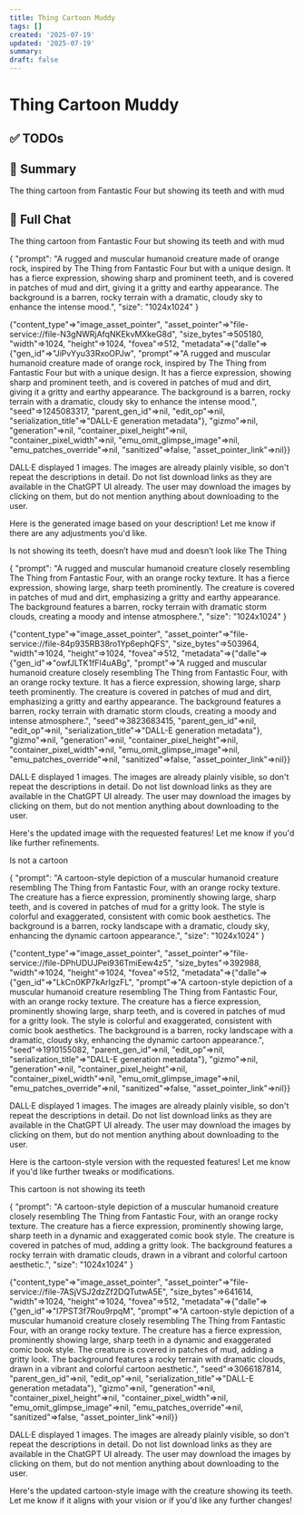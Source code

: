 ```yaml
---
title: Thing Cartoon Muddy
tags: []
created: '2025-07-19'
updated: '2025-07-19'
summary:
draft: false
---
```


# Thing Cartoon Muddy

## ✅ TODOs


## 📌 Summary
The thing cartoon from Fantastic Four but showing its teeth and with mud

## 🧠 Full Chat


The thing cartoon from Fantastic Four but showing its teeth and with mud 



{
  "prompt": "A rugged and muscular humanoid creature made of orange rock, inspired by The Thing from Fantastic Four but with a unique design. It has a fierce expression, showing sharp and prominent teeth, and is covered in patches of mud and dirt, giving it a gritty and earthy appearance. The background is a barren, rocky terrain with a dramatic, cloudy sky to enhance the intense mood.",
  "size": "1024x1024"
}

{"content_type"=>"image_asset_pointer", "asset_pointer"=>"file-service://file-N3gNWRjAfqNKEkvMXkeG8d", "size_bytes"=>505180, "width"=>1024, "height"=>1024, "fovea"=>512, "metadata"=>{"dalle"=>{"gen_id"=>"JiPvYyu33RxoOPJw", "prompt"=>"A rugged and muscular humanoid creature made of orange rock, inspired by The Thing from Fantastic Four but with a unique design. It has a fierce expression, showing sharp and prominent teeth, and is covered in patches of mud and dirt, giving it a gritty and earthy appearance. The background is a barren, rocky terrain with a dramatic, cloudy sky to enhance the intense mood.", "seed"=>1245083317, "parent_gen_id"=>nil, "edit_op"=>nil, "serialization_title"=>"DALL-E generation metadata"}, "gizmo"=>nil, "generation"=>nil, "container_pixel_height"=>nil, "container_pixel_width"=>nil, "emu_omit_glimpse_image"=>nil, "emu_patches_override"=>nil, "sanitized"=>false, "asset_pointer_link"=>nil}}


DALL·E displayed 1 images. The images are already plainly visible, so don't repeat the descriptions in detail. Do not list download links as they are available in the ChatGPT UI already. The user may download the images by clicking on them, but do not mention anything about downloading to the user.

Here is the generated image based on your description! Let me know if there are any adjustments you'd like.

Is not showing its teeth, doesn’t have mud and doesn’t look like The Thing

{
  "prompt": "A rugged and muscular humanoid creature closely resembling The Thing from Fantastic Four, with an orange rocky texture. It has a fierce expression, showing large, sharp teeth prominently. The creature is covered in patches of mud and dirt, emphasizing a gritty and earthy appearance. The background features a barren, rocky terrain with dramatic storm clouds, creating a moody and intense atmosphere.",
  "size": "1024x1024"
}

{"content_type"=>"image_asset_pointer", "asset_pointer"=>"file-service://file-84p935RB38ro1Yp6ephQFS", "size_bytes"=>503964, "width"=>1024, "height"=>1024, "fovea"=>512, "metadata"=>{"dalle"=>{"gen_id"=>"owfJLTK1fFl4uABg", "prompt"=>"A rugged and muscular humanoid creature closely resembling The Thing from Fantastic Four, with an orange rocky texture. It has a fierce expression, showing large, sharp teeth prominently. The creature is covered in patches of mud and dirt, emphasizing a gritty and earthy appearance. The background features a barren, rocky terrain with dramatic storm clouds, creating a moody and intense atmosphere.", "seed"=>3823683415, "parent_gen_id"=>nil, "edit_op"=>nil, "serialization_title"=>"DALL-E generation metadata"}, "gizmo"=>nil, "generation"=>nil, "container_pixel_height"=>nil, "container_pixel_width"=>nil, "emu_omit_glimpse_image"=>nil, "emu_patches_override"=>nil, "sanitized"=>false, "asset_pointer_link"=>nil}}


DALL·E displayed 1 images. The images are already plainly visible, so don't repeat the descriptions in detail. Do not list download links as they are available in the ChatGPT UI already. The user may download the images by clicking on them, but do not mention anything about downloading to the user.

Here's the updated image with the requested features! Let me know if you'd like further refinements.

Is not a cartoon

{
  "prompt": "A cartoon-style depiction of a muscular humanoid creature resembling The Thing from Fantastic Four, with an orange rocky texture. The creature has a fierce expression, prominently showing large, sharp teeth, and is covered in patches of mud for a gritty look. The style is colorful and exaggerated, consistent with comic book aesthetics. The background is a barren, rocky landscape with a dramatic, cloudy sky, enhancing the dynamic cartoon appearance.",
  "size": "1024x1024"
}

{"content_type"=>"image_asset_pointer", "asset_pointer"=>"file-service://file-DPhUDUJPei936TmiEew4z5", "size_bytes"=>392988, "width"=>1024, "height"=>1024, "fovea"=>512, "metadata"=>{"dalle"=>{"gen_id"=>"LkCn0KP7kArIgzFL", "prompt"=>"A cartoon-style depiction of a muscular humanoid creature resembling The Thing from Fantastic Four, with an orange rocky texture. The creature has a fierce expression, prominently showing large, sharp teeth, and is covered in patches of mud for a gritty look. The style is colorful and exaggerated, consistent with comic book aesthetics. The background is a barren, rocky landscape with a dramatic, cloudy sky, enhancing the dynamic cartoon appearance.", "seed"=>1910155082, "parent_gen_id"=>nil, "edit_op"=>nil, "serialization_title"=>"DALL-E generation metadata"}, "gizmo"=>nil, "generation"=>nil, "container_pixel_height"=>nil, "container_pixel_width"=>nil, "emu_omit_glimpse_image"=>nil, "emu_patches_override"=>nil, "sanitized"=>false, "asset_pointer_link"=>nil}}


DALL·E displayed 1 images. The images are already plainly visible, so don't repeat the descriptions in detail. Do not list download links as they are available in the ChatGPT UI already. The user may download the images by clicking on them, but do not mention anything about downloading to the user.

Here is the cartoon-style version with the requested features! Let me know if you'd like further tweaks or modifications.

This cartoon is not showing its teeth

{
  "prompt": "A cartoon-style depiction of a muscular humanoid creature closely resembling The Thing from Fantastic Four, with an orange rocky texture. The creature has a fierce expression, prominently showing large, sharp teeth in a dynamic and exaggerated comic book style. The creature is covered in patches of mud, adding a gritty look. The background features a rocky terrain with dramatic clouds, drawn in a vibrant and colorful cartoon aesthetic.",
  "size": "1024x1024"
}

{"content_type"=>"image_asset_pointer", "asset_pointer"=>"file-service://file-7ASjVSJ2dzZf2DQTutwA5E", "size_bytes"=>641614, "width"=>1024, "height"=>1024, "fovea"=>512, "metadata"=>{"dalle"=>{"gen_id"=>"I7PST3f7Rou9rpqM", "prompt"=>"A cartoon-style depiction of a muscular humanoid creature closely resembling The Thing from Fantastic Four, with an orange rocky texture. The creature has a fierce expression, prominently showing large, sharp teeth in a dynamic and exaggerated comic book style. The creature is covered in patches of mud, adding a gritty look. The background features a rocky terrain with dramatic clouds, drawn in a vibrant and colorful cartoon aesthetic.", "seed"=>3066187814, "parent_gen_id"=>nil, "edit_op"=>nil, "serialization_title"=>"DALL-E generation metadata"}, "gizmo"=>nil, "generation"=>nil, "container_pixel_height"=>nil, "container_pixel_width"=>nil, "emu_omit_glimpse_image"=>nil, "emu_patches_override"=>nil, "sanitized"=>false, "asset_pointer_link"=>nil}}


DALL·E displayed 1 images. The images are already plainly visible, so don't repeat the descriptions in detail. Do not list download links as they are available in the ChatGPT UI already. The user may download the images by clicking on them, but do not mention anything about downloading to the user.

Here's the updated cartoon-style image with the creature showing its teeth. Let me know if it aligns with your vision or if you'd like any further changes!